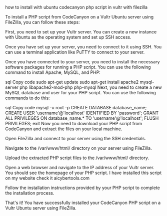 
how to install with ubuntu codecanyon php script in vultr with filezilla

To install a PHP script from CodeCanyon on a Vultr Ubuntu server using FileZilla, you can follow these steps:

First, you need to set up your Vultr server. You can create a new instance with Ubuntu as the operating system and set up SSH access.

Once you have set up your server, you need to connect to it using SSH. You can use a terminal application like PuTTY to connect to your server.

Once you have connected to your server, you need to install the necessary software packages for running a PHP script. You can use the following command to install Apache, MySQL, and PHP:

sql
Copy code
sudo apt-get update
sudo apt-get install apache2 mysql-server php libapache2-mod-php php-mysql
Next, you need to create a new MySQL database and user for your PHP script. You can use the following commands to do this:

sql
Copy code
mysql -u root -p
CREATE DATABASE database_name;
CREATE USER 'username'@'localhost' IDENTIFIED BY 'password';
GRANT ALL PRIVILEGES ON database_name.* TO 'username'@'localhost';
FLUSH PRIVILEGES;
exit
Now you need to download your PHP script from CodeCanyon and extract the files on your local machine.

Open FileZilla and connect to your server using the SSH credentials.

Navigate to the /var/www/html/ directory on your server using FileZilla.

Upload the extracted PHP script files to the /var/www/html/ directory.

Open a web browser and navigate to the IP address of your Vultr server. You should see the homepage of your PHP script.
I have installed this script on my website check it aicybertools.com

Follow the installation instructions provided by your PHP script to complete the installation process.

That's it! You have successfully installed your CodeCanyon PHP script on a Vultr Ubuntu server using FileZilla.
